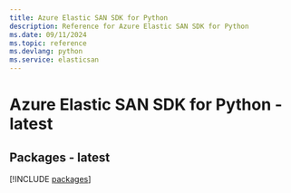 ```yaml
---
title: Azure Elastic SAN SDK for Python
description: Reference for Azure Elastic SAN SDK for Python
ms.date: 09/11/2024
ms.topic: reference
ms.devlang: python
ms.service: elasticsan
---
```

# Azure Elastic SAN SDK for Python - latest
## Packages - latest
[!INCLUDE [packages](elastic-san-index.md)]